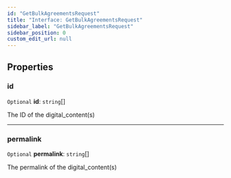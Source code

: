```yaml
---
id: "GetBulkAgreementsRequest"
title: "Interface: GetBulkAgreementsRequest"
sidebar_label: "GetBulkAgreementsRequest"
sidebar_position: 0
custom_edit_url: null
---
```


## Properties

### id

 `Optional` **id**: `string`[]

The ID of the digital_content(s)

___

### permalink

 `Optional` **permalink**: `string`[]

The permalink of the digital_content(s)

